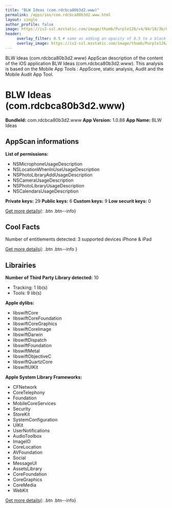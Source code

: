 ```yaml
---
title: "BLW Ideas (com.rdcbca80b3d2.www)"
permalink: /apps/ios/com.rdcbca80b3d2.www.html
layout: single
author_profile: false
image: https://is2-ssl.mzstatic.com/image/thumb/Purple126/v4/04/18/3b/04183baa-7cf0-b664-ef81-bac4dba39088/AppIcon-0-0-1x_U007emarketing-0-0-0-10-0-0-sRGB-0-0-0-GLES2_U002c0-512MB-85-220-0-0.png/512x512bb.jpg
header: 
     overlay_filter: 0.5 # same as adding an opacity of 0.5 to a black background
     overlay_image: https://is2-ssl.mzstatic.com/image/thumb/Purple126/v4/04/18/3b/04183baa-7cf0-b664-ef81-bac4dba39088/AppIcon-0-0-1x_U007emarketing-0-0-0-10-0-0-sRGB-0-0-0-GLES2_U002c0-512MB-85-220-0-0.png/512x512bb.jpg
---
```

BLW Ideas (com.rdcbca80b3d2.www) AppScan description of the content of the iOS application BLW Ideas (com.rdcbca80b3d2.www). This analysis is based on the Mobile App Tools : AppScore, static analysis, Audit and the Mobile Audit App Tool.

# BLW Ideas (com.rdcbca80b3d2.www)

**BundleId:** com.rdcbca80b3d2.www
**App Version:** 1.0.88
**App Name:** BLW Ideas


## AppScan informations 

**List of permissions:** 
- NSMicrophoneUsageDescription
- NSLocationWhenInUseUsageDescription
- NSPhotoLibraryAddUsageDescription
- NSCameraUsageDescription
- NSPhotoLibraryUsageDescription
- NSCalendarsUsageDescription
  
  
**Private keys:** 29
**Public keys:** 6
**Custom keys:** 9
**Low securit keys:** 0
  
[Get more details](/pricing.html){: .btn .btn--info}

## Cool Facts

Number of entitlements detected: 3
supported devices iPhone & iPad
  
[Get more details](/pricing.html){: .btn .btn--info }

## Librairies 
**Number of Third Party Library detected:** 10
- Tracking: 1 lib(s)
- Tools: 9 lib(s)


**Apple dylibs:**
- libswiftCore
- libswiftCoreFoundation
- libswiftCoreGraphics
- libswiftCoreImage
- libswiftDarwin
- libswiftDispatch
- libswiftFoundation
- libswiftMetal
- libswiftObjectiveC
- libswiftQuartzCore
- libswiftUIKit


**Apple System Library Frameworks:**
- CFNetwork
- CoreTelephony
- Foundation
- MobileCoreServices
- Security
- StoreKit
- SystemConfiguration
- UIKit
- UserNotifications
- AudioToolbox
- ImageIO
- CoreLocation
- AVFoundation
- Social
- MessageUI
- AssetsLibrary
- CoreFoundation
- CoreGraphics
- CoreMedia
- WebKit


  
[Get more details](/pricing.html){: .btn .btn--info}

